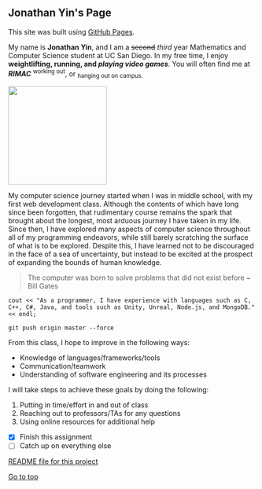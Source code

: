 ## Jonathan Yin's Page

This site was built using [GitHub Pages](https://pages.github.com/).

My name is **Jonathan Yin**, and I am a ~~second~~ *third* year Mathematics and Computer Science student at UC San Diego. In my free time, I enjoy **weightlifting, running, and _playing video games_**. You will often find me at ***RIMAC*** <sup>working out</sup>, or <sub>hanging out on campus.</sub>

<!-- ![Me](https://i.imgur.com/HEKKOFj.jpg) -->
<img src="https://i.imgur.com/HEKKOFj.jpg" width="200" />

My computer science journey started when I was in middle school, with my first web development class. Although the contents of which have long since been forgotten, that rudimentary course remains the spark that brought about the longest, most arduous journey I have taken in my life. Since then, I have explored many aspects of computer science throughout all of my programming endeavors, while still barely scratching the surface of what is to be explored. Despite this, I have learned not to be discouraged in the face of a sea of uncertainty, but instead to be excited at the prospect of expanding the bounds of human knowledge. 

> The computer was born to solve problems that did not exist before
~ Bill Gates

```
cout << "As a programmer, I have experience with languages such as C, C++, C#, Java, and tools such as Unity, Unreal, Node.js, and MongoDB." << endl;
```

```
git push origin master --force
```

From this class, I hope to improve in the following ways:

- Knowledge of languages/frameworks/tools
- Communication/teamwork
- Understanding of software engineering and its processes

I will take steps to achieve these goals by doing the following:

1. Putting in time/effort in and out of class
2. Reaching out to professors/TAs for any questions
3. Using online resources for additional help

- [x] Finish this assignment
- [ ] Catch up on everything else

[README file for this project](README.md)

[Go to top](#jonathan-yin's-page)